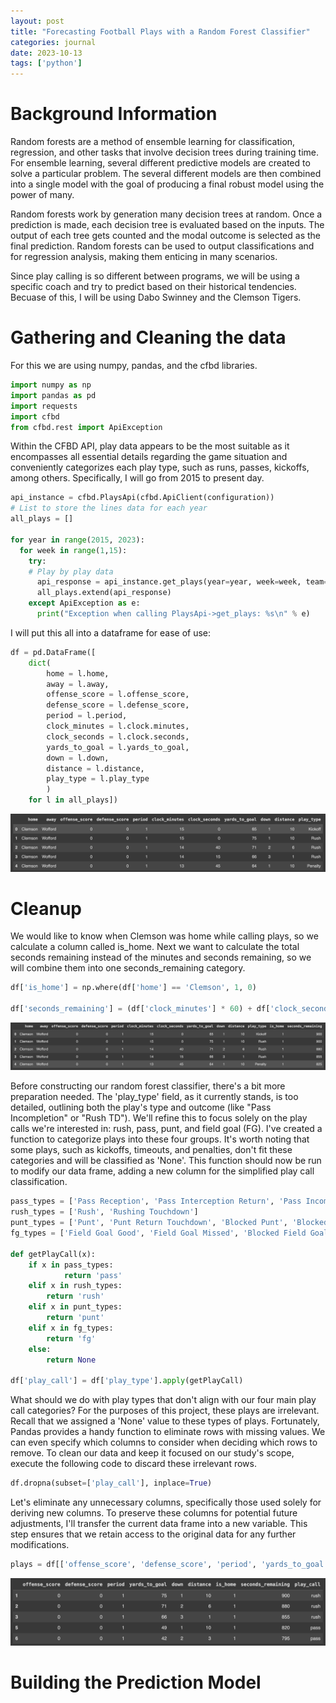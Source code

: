 ```yaml
---
layout: post
title: "Forecasting Football Plays with a Random Forest Classifier"
categories: journal
date: 2023-10-13
tags: ['python']
---
```


# Background Information

Random forests are a method of ensemble learning for classification, regression, and other tasks that involve decision trees during training time. For ensemble learning, several different predictive models are created to solve a particular problem. The several different models are then combined into a single model with the goal of producing a final robust model using the power of many.

Random forests work by generation many decision trees at random. Once a prediction is made, each decision tree is evaluated based on the inputs. The output of each tree gets counted and the modal outcome is selected as the final prediction. Random forests can be used to output classifications and for regression analysis, making them enticing in many scenarios.

Since play calling is so different between programs, we will be using a specific coach and try to predict based on their historical tendencies. Becuase of this, I will be using Dabo Swinney and the Clemson Tigers. 

# Gathering and Cleaning the data

For this we are using numpy, pandas, and the cfbd libraries.

```python
import numpy as np
import pandas as pd
import requests
import cfbd
from cfbd.rest import ApiException
```

Within the CFBD API, play data appears to be the most suitable as it encompasses all essential details regarding the game situation and conveniently categorizes each play type, such as runs, passes, kickoffs, among others. Specifically, I will go from 2015 to present day.

```python
api_instance = cfbd.PlaysApi(cfbd.ApiClient(configuration))
# List to store the lines data for each year
all_plays = []

for year in range(2015, 2023):
  for week in range(1,15):
    try:
    # Play by play data
      api_response = api_instance.get_plays(year=year, week=week, team='Clemson')
      all_plays.extend(api_response)
    except ApiException as e:
      print("Exception when calling PlaysApi->get_plays: %s\n" % e)
```

I will put this all into a dataframe for ease of use: 

```python 
df = pd.DataFrame([
    dict(
        home = l.home,
        away = l.away,
        offense_score = l.offense_score,
        defense_score = l.defense_score,
        period = l.period,
        clock_minutes = l.clock.minutes,
        clock_seconds = l.clock.seconds,
        yards_to_goal = l.yards_to_goal,
        down = l.down,
        distance = l.distance,
        play_type = l.play_type
        )
    for l in all_plays])
```

![All Plays Dataframe](/images/play_prediction_rfc/all_plays_initial.png)

# Cleanup 

We would like to know when Clemson was home while calling plays, so we calculate a column called is_home. Next we want to calculate the total seconds remaining instead of the minutes and seconds remaining, so we will combine them into one seconds_remaining category.

```python
df['is_home'] = np.where(df['home'] == 'Clemson', 1, 0)

df['seconds_remaining'] = (df['clock_minutes'] * 60) + df['clock_seconds']

```

![All Plays Post Cleanup](images/play_prediction_rfc/after_cleanup.png)

Before constructing our random forest classifier, there's a bit more preparation needed. The 'play_type' field, as it currently stands, is too detailed, outlining both the play's type and outcome (like "Pass Incompletion" or "Rush TD"). We'll refine this to focus solely on the play calls we're interested in: rush, pass, punt, and field goal (FG). I've created a function to categorize plays into these four groups. It's worth noting that some plays, such as kickoffs, timeouts, and penalties, don't fit these categories and will be classified as 'None'. This function should now be run to modify our data frame, adding a new column for the simplified play call classification.

```python
pass_types = ['Pass Reception', 'Pass Interception Return', 'Pass Incompletion', 'Sack', 'Passing Touchdown', 'Interception Return Touchdown']
rush_types = ['Rush', 'Rushing Touchdown']
punt_types = ['Punt', 'Punt Return Touchdown', 'Blocked Punt', 'Blocked Punt Touchdown']
fg_types = ['Field Goal Good', 'Field Goal Missed', 'Blocked Field Goal']

def getPlayCall(x):
    if x in pass_types:
            return 'pass'
    elif x in rush_types:
        return 'rush'
    elif x in punt_types:
        return 'punt'
    elif x in fg_types:
        return 'fg'
    else:
        return None

df['play_call'] = df['play_type'].apply(getPlayCall)
```

What should we do with play types that don't align with our four main play call categories? For the purposes of this project, these plays are irrelevant. Recall that we assigned a 'None' value to these types of plays. Fortunately, Pandas provides a handy function to eliminate rows with missing values. We can even specify which columns to consider when deciding which rows to remove. To clean our data and keep it focused on our study's scope, execute the following code to discard these irrelevant rows.


```python
df.dropna(subset=['play_call'], inplace=True)
```

Let's eliminate any unnecessary columns, specifically those used solely for deriving new columns. To preserve these columns for potential future adjustments, I'll transfer the current data frame into a new variable. This step ensures that we retain access to the original data for any further modifications.

```python
plays = df[['offense_score', 'defense_score', 'period', 'yards_to_goal', 'down', 'distance', 'is_home', 'seconds_remaining', 'play_call']]
```

![Final All Plays Dataframe](/images/play_prediction_rfc/final_all_plays.png)

# Building the Prediction Model